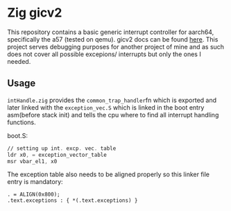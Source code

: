 # Zig gicv2

This repository contains a basic generic interrupt controller for aarch64, specifically the a57 (tested on qemu). gicv2 docs can be found [here](https://developer.arm.com/documentation/ihi0069/latest).
This project serves debugging purposes for another project of mine and as such does not cover all possible excepions/ interrupts but only the ones I needed.

## Usage

`intHandle.zig` provides the `common_trap_handler`fn which is exported and later linked with the `exception_vec.S` which is linked in the boot entry asm(before stack init) and tells the cpu where to find all interrupt handling functions.

boot.S:
```asm  
// setting up int. excp. vec. table
ldr x0, = exception_vector_table
msr vbar_el1, x0
```

The exception table also needs to be aligned properly so this linker file entry is mandatory:
```
. = ALIGN(0x800);
.text.exceptions : { *(.text.exceptions) }
```
